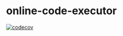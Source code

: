 # online-code-executor

[![codecov](https://codecov.io/gh/mkrzywanski/online-code-executor/branch/main/graph/badge.svg?token=DIH6TGEU2U)](https://codecov.io/gh/mkrzywanski/online-code-executor)